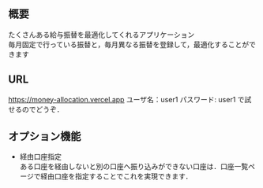 ## 概要
たくさんある給与振替を最適化してくれるアプリケーション<br>
毎月固定で行っている振替と，毎月異なる振替を登録して，最適化することができます

## URL
https://money-allocation.vercel.app
ユーザ名：user1
パスワード: user1
で試せるのでどうぞ．

## オプション機能
- 経由口座指定<br>
ある口座を経由しないと別の口座へ振り込みができない口座は．口座一覧ページで経由口座を指定することでこれを実現できます．
